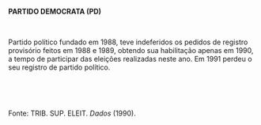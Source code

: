 **PARTIDO DEMOCRATA (PD)**

 

Partido político fundado em 1988, teve indeferidos os pedidos de
registro provisório feitos em 1988 e 1989, obtendo sua habilitação
apenas em 1990, a tempo de participar das eleições realizadas neste ano.
Em 1991 perdeu o seu registro de partido político.

 

 

Fonte: TRIB. SUP. ELEIT. *Dados* (1990).

 
